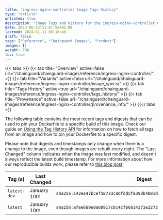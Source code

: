 ```yaml
---
title: "ingress-nginx-controller Image Tags History"
type: "article"
unlisted: true
description: "Image Tags and History for the ingress-nginx-controller Chainguard Image"
date: 2023-06-22T11:07:52+02:00
lastmod: 2024-01-11 00:18:46
draft: false
tags: ["Reference", "Chainguard Images", "Product"]
images: []
weight: 700
toc: true
---
```


{{< tabs >}}
{{< tab title="Overview" active=false url="/chainguard/chainguard-images/reference/ingress-nginx-controller/" >}}
{{< tab title="Variants" active=false url="/chainguard/chainguard-images/reference/ingress-nginx-controller/image_specs/" >}}
{{< tab title="Tags History" active=true url="/chainguard/chainguard-images/reference/ingress-nginx-controller/tags_history/" >}}
{{< tab title="Provenance" active=false url="/chainguard/chainguard-images/reference/ingress-nginx-controller/provenance_info/" >}}
{{</ tabs >}}

The following table contains the most recent tags and digests that can be used to pin your Dockerfile to a specific build of this image. Check our guide on [Using the Tag History API](/chainguard/chainguard-images/using-the-tag-history-api/) for information on how to fetch all tags from an image and how to pin your Dockerfile to a specific digest.

Please note that digests and timestamps only change when there is a change to the image, even though images are rebuilt every night. The "Last Changed" column indicates when the image was last modified, and doesn't always reflect the latest build timestamp. For more information about how our reproducible builds work, please refer to [this blog post](https://www.chainguard.dev/unchained/reproducing-chainguards-reproducible-image-builds).

| Tag (s)       | Last Changed | Digest                                                                    |
|---------------|--------------|---------------------------------------------------------------------------|
|  `latest-dev` | January 10th | `sha256:142ea47bcef58733c8dfdd5fa393b4b01d652cd2098dd5fbb4c905881633ae3b` |
|  `latest`     | January 10th | `sha256:afee669e0a08917c8c4cf66814373e227268197d937052b96f2d501af61cfcce` |

